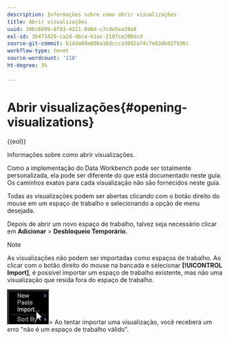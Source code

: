 ```yaml
---
description: Informações sobre como abrir visualizações.
title: Abrir visualizações
uuid: 106c6899-8f93-4221-898d-c7cde5ea19a8
exl-id: 3b475429-ca2d-4bca-b1ac-2107ce200dcd
source-git-commit: b1dda69a606a16dccca30d2a74c7e63dbd27936c
workflow-type: tm+mt
source-wordcount: '118'
ht-degree: 3%

---
```


# Abrir visualizações{#opening-visualizations}

{{eol}}

Informações sobre como abrir visualizações.

Como a implementação do Data Workbench pode ser totalmente personalizada, ela pode ser diferente do que está documentado neste guia. Os caminhos exatos para cada visualização não são fornecidos neste guia.

Todas as visualizações podem ser abertas clicando com o botão direito do mouse em um espaço de trabalho e selecionando a opção de menu desejada.

Depois de abrir um novo espaço de trabalho, talvez seja necessário clicar em **Adicionar** > **Desbloqueio Temporário.**

>[!NOTE]
>
>As visualizações não podem ser importadas como espaços de trabalho. Ao clicar com o botão direito do mouse na bancada e selecionar **[!UICONTROL Import]**, é possível importar um espaço de trabalho existente, mas não uma visualização que resida fora do espaço de trabalho.
>
>![](assets/import_workspace.png)>
>Ao tentar importar uma visualização, você receberá um erro &quot;não é um espaço de trabalho válido&quot;.
